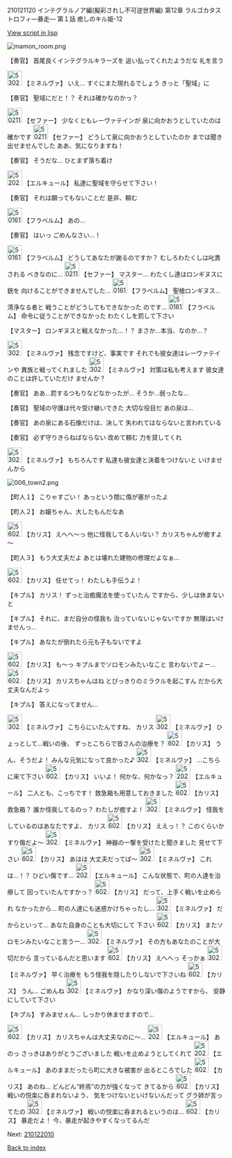 210121120 インテグラルノア編(擬彩されし不可逆世界編) 第12章 ラルゴカタストロフィ―暴走― 第１話 癒しのキル姫-12

[View script in lisp](../scripts/210121120.txt)

![mamon_room.png](../images/backgrounds/mamon_room.png)

【奏官】
首尾良くインテグラルキラーズを
追い払ってくれたようだな
礼を言う

<img src="../images/units/5302521.png" alt="5302521.png" height="34"/>
【ミネルヴァ】
いえ…
すぐにまた現れるでしょう
きっと「聖域」に

【奏官】
聖域にだと！？
それは確かなのかっ？

<img src="../images/units/502111.png" alt="502111.png" height="34"/>
【セファー】
少なくともレーヴァテインが
泉に向かおうとしていたのは
確かです

<img src="../images/units/502111.png" alt="502111.png" height="34"/>
【セファー】
どうして泉に向かおうとしていたのか
までは聞き出せませんでした
ああ、気になりますね！

【奏官】
そうだな…
ひとまず落ち着け

<img src="../images/units/5202521.png" alt="5202521.png" height="34"/>
【エルキュール】
私達に聖域を守らせて下さい！

【奏官】
それは願ってもないことだ
是非、頼む

<img src="../images/units/501611.png" alt="501611.png" height="34"/>
【フラベルム】
あの…

【奏官】
はいっ
ごめんなさい…！

<img src="../images/units/501611.png" alt="501611.png" height="34"/>
【フラベルム】
どうしてあなたが謝るのですか？
むしろわたくしは叱責される
べきなのに…

<img src="../images/units/502111.png" alt="502111.png" height="34"/>
【セファー】
マスター…
わたくし達はロンギヌスに銃を
向けることができませんでした…

<img src="../images/units/501611.png" alt="501611.png" height="34"/>
【フラベルム】
聖槍ロンギヌス…清浄なる者と
戦うことがどうしてもできなかった
のです…

<img src="../images/units/501611.png" alt="501611.png" height="34"/>
【フラベルム】
命令に従うことができなかった
わたくしを罰して下さい

【マスター】
ロンギヌスと戦えなかった…！？
まさか…本当、なのか…？

<img src="../images/units/5302521.png" alt="5302521.png" height="34"/>
【ミネルヴァ】
残念ですけど、事実です
それでも彼女達はレーヴァテインや
異族と戦ってくれました

<img src="../images/units/5302521.png" alt="5302521.png" height="34"/>
【ミネルヴァ】
対策は私も考えます
彼女達のことは許していただけ
ませんか？

【奏官】
ああ…罰するつもりなどなかったが…
そうか…弱ったな…

【奏官】
聖域の守護は代々受け継いできた
大切な役目だ
あの泉は…

【奏官】
あの泉にある石像だけは、決して
失われてはならないと言われている

【奏官】
必ず守りきらねばならない
改めて頼む
力を貸してくれ

<img src="../images/units/5302521.png" alt="5302521.png" height="34"/>
【ミネルヴァ】
もちろんです
私達も彼女達と決着をつけないと
いけませんから

![006_town2.png](../images/backgrounds/006_town2.png)

【町人１】
こりゃすごい！
あっという間に傷が塞がったよ

【町人２】
お嬢ちゃん、大したもんだなあ

<img src="../images/units/5602511.png" alt="5602511.png" height="34"/>
【カリス】
えへへ～っ
他に怪我してる人いない？
カリスちゃんが癒すよ～

【町人３】
もう大丈夫だよ
あとは壊れた建物の修理だよなぁ…

<img src="../images/units/5602511.png" alt="5602511.png" height="34"/>
【カリス】
任せてっ！
わたしも手伝うよ！

【キプル】
カリス！
ずっと治癒魔法を使っていたん
ですから、少しは休まないと

【キプル】
それに、まだ自分の怪我も
治っていないじゃないですか
無理はいけませんっ…

【キプル】
あなたが倒れたら元も子もないですよ

<img src="../images/units/5602511.png" alt="5602511.png" height="34"/>
【カリス】
も～っ
キプルまでソロモンみたいなこと
言わないでよー…

<img src="../images/units/5602511.png" alt="5602511.png" height="34"/>
【カリス】
カリスちゃんはね
とびっきりのミラクルを起こすん
だから大丈夫なんだよっ

【キプル】
答えになってません…

<img src="../images/units/5302521.png" alt="5302521.png" height="34"/>
【ミネルヴァ】
こちらにいたんですね、
カリス

<img src="../images/units/5302521.png" alt="5302521.png" height="34"/>
【ミネルヴァ】
ひょっとして…戦いの後、
ずっとこちらで皆さんの治療を？

<img src="../images/units/5602511.png" alt="5602511.png" height="34"/>
【カリス】
うん、そうだよ！
みんな元気になって良かった♪

<img src="../images/units/5302521.png" alt="5302521.png" height="34"/>
【ミネルヴァ】
…こちらに来て下さい

<img src="../images/units/5602511.png" alt="5602511.png" height="34"/>
【カリス】
いいよ！
何かな、何かなっ？

<img src="../images/units/5202521.png" alt="5202521.png" height="34"/>
【エルキュール】
二人とも、こっちです！
救急箱も用意しておきました

<img src="../images/units/5602511.png" alt="5602511.png" height="34"/>
【カリス】
救急箱？
誰か怪我してるのっ？
わたしが癒すよ！

<img src="../images/units/5302521.png" alt="5302521.png" height="34"/>
【ミネルヴァ】
怪我をしているのはあなたですよ、
カリス

<img src="../images/units/5602511.png" alt="5602511.png" height="34"/>
【カリス】
ええっ！？
このくらいかすり傷だよ～

<img src="../images/units/5302521.png" alt="5302521.png" height="34"/>
【ミネルヴァ】
神器の一撃を受けたと聞きました
見せて下さい

<img src="../images/units/5602511.png" alt="5602511.png" height="34"/>
【カリス】
あはは
大丈夫だってば～

<img src="../images/units/5302521.png" alt="5302521.png" height="34"/>
【ミネルヴァ】
これは…！？
ひどい傷です…

<img src="../images/units/5202521.png" alt="5202521.png" height="34"/>
【エルキュール】
こんな状態で、町の人達を治療して
回っていたんですかっ？

<img src="../images/units/5602511.png" alt="5602511.png" height="34"/>
【カリス】
だって、上手く戦いを止められ
なかったから…
町の人達にも迷惑かけちゃったし…

<img src="../images/units/5302521.png" alt="5302521.png" height="34"/>
【ミネルヴァ】
だからといって…
あなた自身のことも大切にして
下さい

<img src="../images/units/5602511.png" alt="5602511.png" height="34"/>
【カリス】
またソロモンみたいなこと言うー…

<img src="../images/units/5302521.png" alt="5302521.png" height="34"/>
【ミネルヴァ】
その方もあなたのことが大切だから
言っているんだと思います

<img src="../images/units/5602511.png" alt="5602511.png" height="34"/>
【カリス】
えへへっ
そっかぁ

<img src="../images/units/5302521.png" alt="5302521.png" height="34"/>
【ミネルヴァ】
早く治療を
もう怪我を隠したりしないで下さいね

<img src="../images/units/5602511.png" alt="5602511.png" height="34"/>
【カリス】
うん…
ごめんね

<img src="../images/units/5302521.png" alt="5302521.png" height="34"/>
【ミネルヴァ】
かなり深い傷のようですから、
安静にしていて下さい

【キプル】
すみませぇん…
しっかり休ませますので…

<img src="../images/units/5602511.png" alt="5602511.png" height="34"/>
【カリス】
カリスちゃんは大丈夫なのに～…

<img src="../images/units/5202521.png" alt="5202521.png" height="34"/>
【エルキュール】
あのっ
さっきはありがとうございました
戦いを止めようとしてくれて

<img src="../images/units/5202521.png" alt="5202521.png" height="34"/>
【エルキュール】
あのままだったら町に大きな被害が
出るところでした

<img src="../images/units/5602511.png" alt="5602511.png" height="34"/>
【カリス】
あのね…
どんどん“終焉”の力が強くなって
きてるから

<img src="../images/units/5602511.png" alt="5602511.png" height="34"/>
【カリス】
戦いの悦楽に呑まれないよう、
気をつけないといけないんだって
グラ姉が言ってたの

<img src="../images/units/5302521.png" alt="5302521.png" height="34"/>
【ミネルヴァ】
戦いの悦楽に呑まれるというのは…

<img src="../images/units/5602511.png" alt="5602511.png" height="34"/>
【カリス】
暴走だよ！
今、暴走が起きやすくなってるんだ

Next: [210122010](210122010.md)

[Back to index](index.md)
